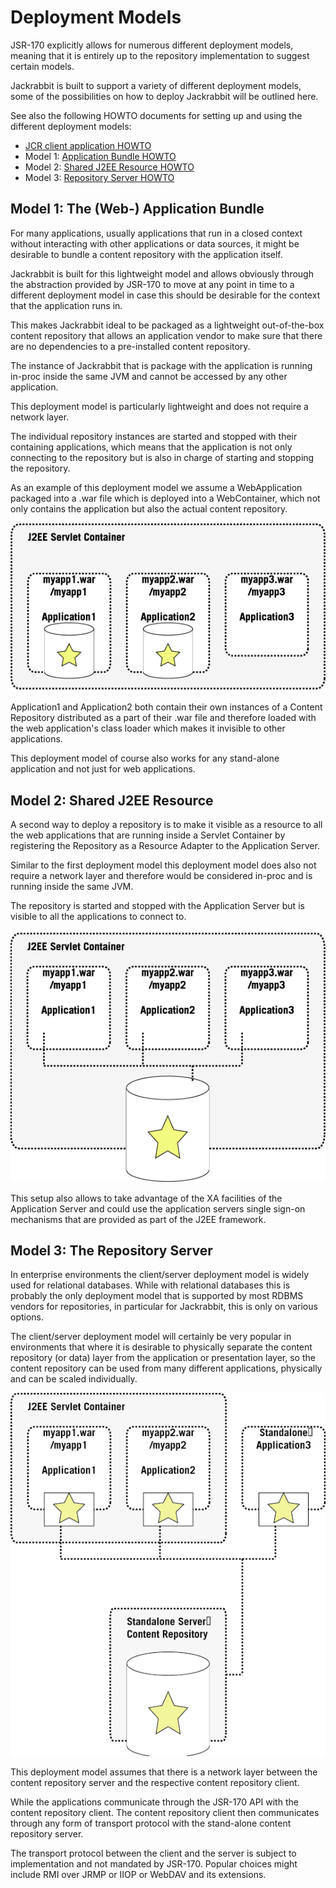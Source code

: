 <!--
   Licensed to the Apache Software Foundation (ASF) under one or more
   contributor license agreements.  See the NOTICE file distributed with
   this work for additional information regarding copyright ownership.
   The ASF licenses this file to You under the Apache License, Version 2.0
   (the "License"); you may not use this file except in compliance with
   the License.  You may obtain a copy of the License at

       http://www.apache.org/licenses/LICENSE-2.0

   Unless required by applicable law or agreed to in writing, software
   distributed under the License is distributed on an "AS IS" BASIS,
   WITHOUT WARRANTIES OR CONDITIONS OF ANY KIND, either express or implied.
   See the License for the specific language governing permissions and
   limitations under the License.
-->

Deployment Models
=================
JSR-170 explicitly allows for numerous different deployment models, meaning
that it is entirely up to the repository implementation to suggest certain
models.

Jackrabbit is built to support a variety of different deployment models,
some of the possibilities on how to deploy Jackrabbit will be outlined
here.

See also the following HOWTO documents for setting up and using the
different deployment models:

* [JCR client application HOWTO](jcr-client-application-howto.html)
* Model 1: [Application Bundle HOWTO](application-bundle-howto.html)
* Model 2: [Shared J2EE Resource HOWTO](shared-j2ee-resource-howto.html)
* Model 3: [Repository Server HOWTO](repository-server-howto.html)


Model 1: The (Web-) Application Bundle
--------------------------------------
For many applications, usually applications that run in a closed context
without interacting with other applications or data sources, it might be
desirable to bundle a content repository with the application itself.

Jackrabbit is built for this lightweight model and allows obviously through
the abstraction provided by JSR-170 to move at any point in time to a
different deployment model in case this should be desirable for the context
that the application runs in.

This makes Jackrabbit ideal to be packaged as a lightweight out-of-the-box
content repository that allows an application vendor to make sure that
there are no dependencies to a pre-installed content repository.

The instance of Jackrabbit that is package with the application is running
in-proc inside the same JVM and cannot be accessed by any other
application.

This deployment model is particularly lightweight and does not require a
network layer.

The individual repository instances are started and stopped with their
containing applications, which means that the application is not only
connecting to the repository but is also in charge of starting and stopping
the repository.

As an example of this deployment model we assume a WebApplication packaged
into a .war file which is deployed into a WebContainer, which not only
contains the application but also the actual content repository.

![Webapp Deployment](deployment-models-webapp.png)

Application1 and Application2 both contain their own instances of a Content
Repository distributed as a part of their .war file and therefore loaded
with the web application's class loader which makes it invisible to other
applications.

This deployment model of course also works for any stand-alone application
and not just for web applications.


Model 2: Shared J2EE Resource
-----------------------------
A second way to deploy a repository is to make it visible as a resource to
all the web applications that are running inside a Servlet Container by
registering the Repository as a Resource Adapter to the Application Server.

Similar to the first deployment model this deployment model does also not
require a network layer and therefore would be considered in-proc and is
running inside the same JVM.

The repository is started and stopped with the Application Server but is
visible to all the applications to connect to.

![Shared Deployment](deployment-models-j2ee.png)

This setup also allows to take advantage of the XA facilities of the
Application Server and could use the application servers single sign-on
mechanisms that are provided as part of the J2EE framework.


Model 3: The Repository Server
------------------------------
In enterprise environments the client/server deployment model is widely
used for relational databases. While with relational databases this is
probably the only deployment model that is supported by most RDBMS vendors
for repositories, in particular for Jackrabbit, this is only on various
options.

The client/server deployment model will certainly be very popular in
environments that where it is desirable to physically separate the content
repository (or data) layer from the application or presentation layer, so
the content repository can be used from many different applications,
physically and can be scaled individually.

![Standalone Deployment](deployment-models-server.png)

This deployment model assumes that there is a network layer between the
content repository server and the respective content repository client.

While the applications communicate through the JSR-170 API with the content
repository client. The content repository client then communicates through
any form of transport protocol with the stand-alone content repository
server.

The transport protocol between the client and the server is subject to
implementation and not mandated by JSR-170. Popular choices might include
RMI over JRMP or IIOP or WebDAV and its extensions.
